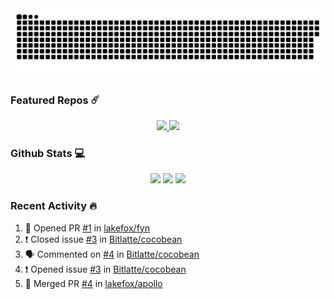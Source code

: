 <div align='center'>
  <img src='https://raw.githubusercontent.com/Bitlatte/Bitlatte/output/github-snake.svg' />
</div>

### Featured Repos :comet:
<div align='center'>
  <a href='https://github.com/Bitlatte/bitgen'>
    <img width='49.5%' src='https://github-readme-stats.vercel.app/api/pin/?username=Bitlatte&repo=bitgen' />
  </a>
  <a href='https://github.com/Bitlatte/jellybean'>
    <img width='49.5%' src='https://github-readme-stats.vercel.app/api/pin/?username=Bitlatte&repo=jellybean' />
  </a>
</div>

### Github Stats :computer:
<div align='center'>
  <img width='49.5%' src='https://github-readme-stats.vercel.app/api?username=Bitlatte&show_icons=true&hide_border=true' />
  <img width='49.5%' src='https://github-readme-streak-stats.herokuapp.com/?user=Bitlatte&hide_border=true' />
  <img width='99%'  src='https://activity-graph.herokuapp.com/graph?username=Bitlatte&theme=minimal&hide_border=true' />
</div>

### Recent Activity :fire:
<!--START_SECTION:activity-->
1. 💪 Opened PR [#1](https://github.com/lakefox/fyn/pull/1) in [lakefox/fyn](https://github.com/lakefox/fyn)
2. ❗️ Closed issue [#3](https://github.com/Bitlatte/cocobean/issues/3) in [Bitlatte/cocobean](https://github.com/Bitlatte/cocobean)
3. 🗣 Commented on [#4](https://github.com/Bitlatte/cocobean/issues/4) in [Bitlatte/cocobean](https://github.com/Bitlatte/cocobean)
4. ❗️ Opened issue [#3](https://github.com/Bitlatte/cocobean/issues/3) in [Bitlatte/cocobean](https://github.com/Bitlatte/cocobean)
5. 🎉 Merged PR [#4](https://github.com/lakefox/apollo/pull/4) in [lakefox/apollo](https://github.com/lakefox/apollo)
<!--END_SECTION:activity-->

